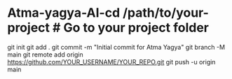 # Atma-yagya-AI-cd /path/to/your-project  # Go to your project folder
git init
git add .
git commit -m "Initial commit for Atma Yagya"
git branch -M main
git remote add origin https://github.com/YOUR_USERNAME/YOUR_REPO.git
git push -u origin main
